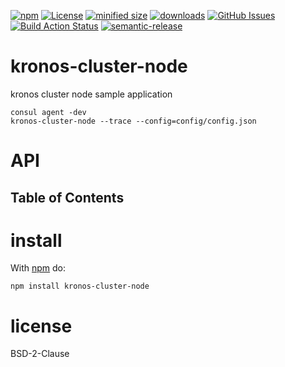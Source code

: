 [![npm](https://img.shields.io/npm/v/@kronos-integration/cluster-node.svg)](https://www.npmjs.com/package/@kronos-integration/cluster-node)
[![License](https://img.shields.io/badge/License-BSD%203--Clause-blue.svg)](https://opensource.org/licenses/BSD-3-Clause)
[![minified size](https://badgen.net/bundlephobia/min/@kronos-integration/cluster-node)](https://bundlephobia.com/result?p=@kronos-integration/cluster-node)
[![downloads](http://img.shields.io/npm/dm/@kronos-integration/cluster-node.svg?style=flat-square)](https://npmjs.org/package/@kronos-integration/cluster-node)
[![GitHub Issues](https://img.shields.io/github/issues/Kronos-Integration/cluster-node.svg?style=flat-square)](https://github.com/Kronos-Integration/cluster-node/issues)
[![Build Action Status](https://img.shields.io/endpoint.svg?url=https%3A%2F%2Factions-badge.atrox.dev%2FKronos-Integration%2Fcluster-node%2Fbadge&style=flat)](https://actions-badge.atrox.dev/Kronos-Integration/cluster-node/goto)
[![semantic-release](https://img.shields.io/badge/%20%20%F0%9F%93%A6%F0%9F%9A%80-semantic--release-e10079.svg)](https://github.com/Kronos-Integration/cluster-node.git)

# kronos-cluster-node

kronos cluster node sample application

```shell
consul agent -dev
kronos-cluster-node --trace --config=config/config.json
```

# API

<!-- Generated by documentation.js. Update this documentation by updating the source code. -->

## Table of Contents

# install

With [npm](http://npmjs.org) do:

```shell
npm install kronos-cluster-node
```

# license

BSD-2-Clause
